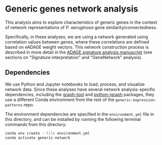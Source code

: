 # Generic genes network analysis

This analysis aims to explore characteristics of generic genes in the context of network representations of *P. aeruginosa* gene similarity/connectedness.

Specifically, in these analyses, we are using a network generated using correlation values between genes, where these correlations are defined based on eADAGE weight vectors. This network construction process is described in more detail in the [ADAGE signature analysis manuscript](https://doi.org/10.1186/s12859-017-1905-4) (see sections on "Signature interpretation" and "GeneNetwork" analysis).

## Dependencies

We use Python and Jupyter notebooks to load, process, and visualize network data. Since these analyses have several network analysis-specific dependencies, including the [graph-tool](https://graph-tool.skewed.de/) and  [python-igraph](https://igraph.org/python/) packages, they use a different Conda environment from the rest of the `generic-expression-patterns` repo.

The environment dependencies are specified in the `environment.yml` file in this directory, and can be installed by running the following terminal commands from this directory:

```bash
conda env create --file environment.yml
conda activate generic-network
```
